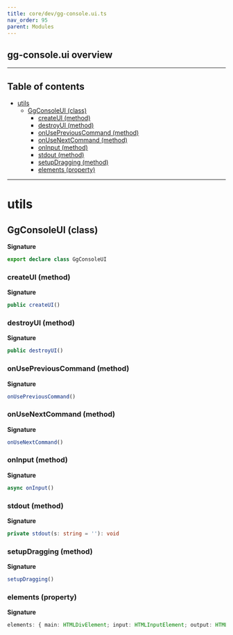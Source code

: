 ```yaml
---
title: core/dev/gg-console.ui.ts
nav_order: 95
parent: Modules
---
```


## gg-console.ui overview

---

<h2 class="text-delta">Table of contents</h2>

- [utils](#utils)
  - [GgConsoleUI (class)](#ggconsoleui-class)
    - [createUI (method)](#createui-method)
    - [destroyUI (method)](#destroyui-method)
    - [onUsePreviousCommand (method)](#onusepreviouscommand-method)
    - [onUseNextCommand (method)](#onusenextcommand-method)
    - [onInput (method)](#oninput-method)
    - [stdout (method)](#stdout-method)
    - [setupDragging (method)](#setupdragging-method)
    - [elements (property)](#elements-property)

---

# utils

## GgConsoleUI (class)

**Signature**

```ts
export declare class GgConsoleUI
```

### createUI (method)

**Signature**

```ts
public createUI()
```

### destroyUI (method)

**Signature**

```ts
public destroyUI()
```

### onUsePreviousCommand (method)

**Signature**

```ts
onUsePreviousCommand()
```

### onUseNextCommand (method)

**Signature**

```ts
onUseNextCommand()
```

### onInput (method)

**Signature**

```ts
async onInput()
```

### stdout (method)

**Signature**

```ts
private stdout(s: string = ''): void
```

### setupDragging (method)

**Signature**

```ts
setupDragging()
```

### elements (property)

**Signature**

```ts
elements: { main: HTMLDivElement; input: HTMLInputElement; output: HTMLDivElement; } | null
```
